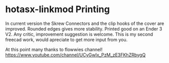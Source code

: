 

# hotasx-linkmod Printing

In current version the Skrew Connectors and the clip hooks of the cover are improved. Rounded edges gives more stability.
Printed good on an Ender 3 V2. 
Any critic, improvement suggestion is welcome. This is my second freecad work, would apreciate to get more input from you.

At this point many thanks to flowwies channel!
https://www.youtube.com/channel/UCyGwIx_PzM_zE3FKhZRbygQ